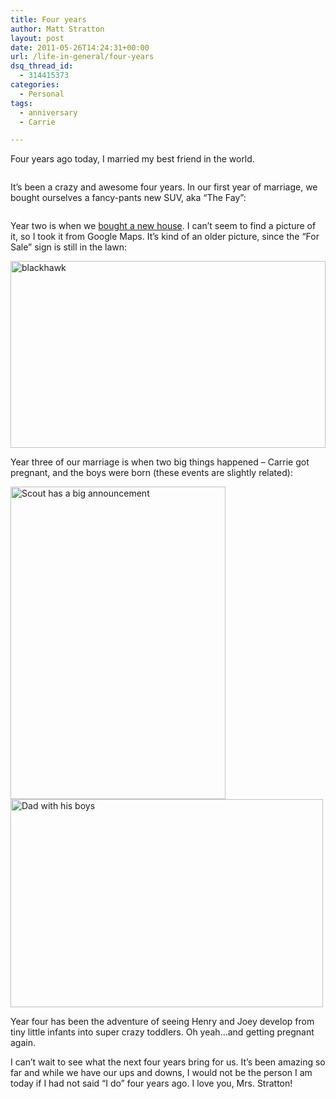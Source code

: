 ```yaml
---
title: Four years
author: Matt Stratton
layout: post
date: 2011-05-26T14:24:31+00:00
url: /life-in-general/four-years
dsq_thread_id:
  - 314415373
categories:
  - Personal
tags:
  - anniversary
  - Carrie

---
```

Four years ago today, I married my best friend in the world.

<a href="https://www.flickr.com/photos/mugsy/2086671888/in/set-72157600274407077/" target="_blank"><img src="https://farm3.static.flickr.com/2128/2086671888_368499a34d.jpg" alt="" /></a>

It’s been a crazy and awesome four years. In our first year of marriage, we bought ourselves a fancy-pants new SUV, aka “The Fay”:

<a href="https://www.flickr.com/photos/mugsy/539597435/" target="_blank"><img src="https://farm2.static.flickr.com/1041/539597435_8fd11c5736.jpg" alt="" /></a>

Year two is when we <a href="/life-in-general/our-first-place" target="_blank">bought a new house</a>. I can’t seem to find a picture of it, so I took it from Google Maps. It’s kind of an older picture, since the “For Sale” sign is still in the lawn:

[<img style="background-image: none; padding-left: 0px; padding-right: 0px; display: inline; padding-top: 0px; border-width: 0px;" title="blackhawk" src="/wp-content/uploads/blackhawk_thumb.png" border="0" alt="blackhawk" width="504" height="299" />][1]

Year three of our marriage is when two big things happened – Carrie got pregnant, and the boys were born (these events are slightly related):

[<img src="https://farm3.static.flickr.com/2533/3677459738_fa6c79e7b7.jpg" alt="Scout has a big announcement" width="344" height="500" />][2] [<img src="https://farm3.static.flickr.com/2772/4228702618_06b288a4c6.jpg" alt="Dad with his boys" width="500" height="333" />][3]

Year four has been the adventure of seeing Henry and Joey develop from tiny little infants into super crazy toddlers. Oh yeah…and getting pregnant again.



I can’t wait to see what the next four years bring for us. It’s been amazing so far and while we have our ups and downs, I would not be the person I am today if I had not said “I do” four years ago. I love you, Mrs. Stratton!
  
<!-- Digg Digg Disabled -->

 [1]: /wp-content/uploads/blackhawk.png
 [2]: https://www.flickr.com/photos/mugsy/3677459738/ "Scout has a big announcement by Matt Stratton, on Flickr"
 [3]: https://www.flickr.com/photos/mugsy/4228702618/ "Dad with his boys by Matt Stratton, on Flickr"